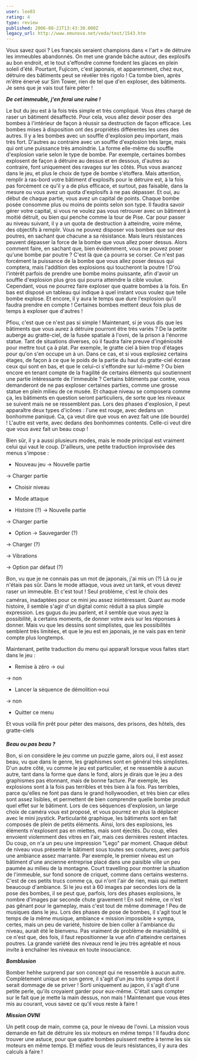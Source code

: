 ```yaml
---
user: leo03
rating: 4
type: review
published: 2006-08-21T13:43:30.000Z
legacy_url: http://www.emunova.net/veda/test/1543.htm
---
```

Vous savez quoi ? Les français seraient champions dans « l'art » de détruire les immeubles abandonnés. On met une grande bâche autour, des explosifs au bon endroit, et le tout s'effondre comme fondent les glaces en plein soleil d'été. Pourtant, Fujicom, c'est japonais, et apparemment, chez eux, détruire des bâtiments peut se révéler très rigolo ! Ca tombe bien, après m'être énervé sur Sim Tower, rien de tel que d'en exploser, des bâtiments. Je sens que je vais tout faire péter !  

  

_**De cet immeuble, j'en ferai une ruine !**_  

  

Le but du jeu est à la fois très simple et très compliqué. Vous êtes chargé de raser un bâtiment désaffecté. Pour cela, vous allez devoir poser des bombes à l'intérieur de façon à réussir sa destruction de façon efficace. Les bombes mises à disposition ont des propriétés différentes les unes des autres. Il y a les bombes avec un souffle d'explosion peu important, mais très fort. D'autres au contraire avec un souffle d'explosion très large, mais qui ont une puissance très amoindrie. La forme elle-même du souffle d'explosion varie selon le type de bombe. Par exemple, certaines bombes explosent de façon à détruire au dessus et en dessous, d'autres au contraire, font uniquement des ravages sur les côtés. Plus vous avancez dans le jeu, et plus le choix de type de bombe s'étoffera. Mais attention, remplir à ras-bord votre bâtiment d'explosifs pour le détruire est, à la fois pas forcément ce qu'il y a de plus efficace, et surtout, pas faisable, dans la mesure ou vous avez un quota d'explosifs à ne pas dépasser. Et oui, au début de chaque partie, vous avez un capital de points. Chaque bombe posée consomme plus ou moins de points selon son type. Il faudra savoir gérer votre capital, si vous ne voulez pas vous retrouver avec un bâtiment à moitié détruit, ou bien qui penche comme la tour de Pise. Car pour passer au niveau suivant, il y a un quota de destruction à atteindre, voire même, des objectifs à remplir. Vous ne pouvez disposer vos bombes que sur des poutres, en sachant que chacune a sa résistance. Mais leurs résistances peuvent dépasser la force de la bombe que vous allez poser dessus. Alors comment faire, en sachant que, bien évidemment, vous ne pouvez poser qu'une bombe par poutre ? C'est là que ça pourra se corser. Ce n'est pas forcément la puissance de la bombe que vous allez poser dessus qui comptera, mais l'addition des explosions qui toucheront la poutre ! D'où l'intérêt parfois de prendre une bombe moins puissante, afin d'avoir un souffle d'explosion plus gros qui pourra atteindre la cible voulue. Cependant, vous ne pourrez faire exploser que quatre bombes à la fois. En bas est disposé un tableau qui indique à quel instant vous voulez que telle bombe explose. Et encore, il y aura le temps que dure l'explosion qu'il faudra prendre en compte ! Certaines bombes mettent deux fois plus de temps à exploser que d'autres !  

  

Pfiou, c'est que ce n'est pas si simple ! Maintenant, si je vous dis que les bâtiments que vous aurez à détruire pourront être très variés ? De la petite auberge au gratte-ciel, de la fusée spatiale à l'ovni, de la prison à l'énorme statue. Tant de situations diverses, où il faudra faire preuve d'ingéniosité pour mettre tout ça à plat. Par exemple, le gratte ciel à bien trop d'étages pour qu'on s'en occupe un à un. Dans ce cas, et si vous explosiez certains étages, de façon à ce que le poids de la partie du haut du gratte-ciel écrase ceux qui sont en bas, et que le celui-ci s'effondre sur lui-même ? Ou bien encore en tenant compte de la fragilité de certains éléments qui soutiennent une partie intéressante de l'immeuble ? Certains bâtiments par contre, vous demanderont de ne pas exploser certaines parties, comme une grosse statue en plein milieu de ce musée. Et chaque niveau se composera comme ça, les bâtiments en question seront particuliers, de sorte que les niveaux se suivent mais ne se ressemblent pas. Lors des phases d'explosion, il peut apparaître deux types d'icônes : l'une est rouge, avec dedans un bonhomme paniqué. Ca, ça veut dire que vous en avez fait une (de bourde) ! L'autre est verte, avec dedans des bonhommes contents. Celle-ci veut dire que vous avez fait un beau coup !  

  

Bien sûr, il y a aussi plusieurs modes, mais le mode principal est vraiment celui qui vaut le coup. D'ailleurs, une petite traduction improvisée des menus s'impose :  

- Nouveau jeu -\> Nouvelle partie  

-\> Charger partie  

  

- Choisir niveau  

  

- Mode attaque  

  

- Histoire (?) -\> Nouvelle partie  

-\> Charger partie  

  

- Option -\> Sauvegarder (?)  

-\> Charger (?)  

-\> Vibrations  

-\> Option par défaut (?)  

  

Bon, vu que je ne connais pas un mot de japonais, j'ai mis un (?) Là ou je n'étais pas sûr. Dans le mode attaque, vous avez un tank, et vous devez raser un immeuble. Et c'est tout ! Seul problème, c'est le choix des caméras, inadaptées pour ce mini jeu assez inintéressant. Quant au mode histoire, il semble s'agir d'un digital comic réduit à sa plus simple expression. Les gugus du jeu parlent, et il semble que vous ayez la possibilité, à certains moments, de donner votre avis sur les réponses à donner. Mais vu que les dessins sont simplistes, que les possibilités semblent très limitées, et que le jeu est en japonais, je ne vais pas en tenir compte plus longtemps.  

  

Maintenant, petite traduction du menu qui apparaît lorsque vous faites start dans le jeu :  

- Remise à zéro -\> oui  

-\> non  

  

- Lancer la séquence de démolition-\>oui  

-\> non  

  

- Quitter ce menu  

  

Et vous voilà fin prêt pour péter des maisons, des prisons, des hôtels, des gratte-ciels  

  

_**Beau ou pas beau ?**_  

  

Bon, si on considère le jeu comme un puzzle game, alors oui, il est assez beau, vu que dans le genre, les graphismes sont en général très simplistes. D'un autre côté, vu comme le jeu est particulier, et ne ressemble à aucun autre, tant dans la forme que dans le fond, alors je dirais que le jeu a des graphismes pas étonnant, mais de bonne facture. Par exemple, les explosions sont à la fois pas terribles et très bien à la fois. Pas terribles, parce qu'elles ne font pas dans le grand hollywoodien, et très bien car elles sont assez lisibles, et permettent de bien comprendre quelle bombe produit quel effet sur le bâtiment. Lors de ces séquences d'explosion, un large choix de caméra vous est proposé, et vous pourrez en plus la déplacer avec le mini joystick. Particularité graphique, les bâtiments sont en fait composés de plein de petits éléments. Ainsi, lors des explosions, les éléments n'explosent pas en miettes, mais sont éjectés. Du coup, elles envoient violemment des vitres en l'air, mais ces dernières restent intactes. Du coup, on n'a un peu une impression "Lego" par moment. Chaque début de niveau vous présente le bâtiment sous toutes ses coutures, avec parfois une ambiance assez marrante. Par exemple, le premier niveau est un bâtiment d'une ancienne entreprise placé dans une paisible ville un peu paumée au milieu de la montagne. Court travelling pour montrer la situation de l'immeuble, sur fond sonore de criquet, comme dans certains westerns. C'est de ces petits trucs comme ça, qui n'ont l'air de rien, mais qui mettent beaucoup d'ambiance. Si le jeu est à 60 images par secondes lors de la pose des bombes, il se peut que, parfois, lors des phases explosions, le nombre d'images par seconde chute gravement ! En soit même, ce n'est pas gênant pour le gameplay, mais c'est tout de même dommage ! Peu de musiques dans le jeu. Lors des phases de pose de bombes, il s'agit tout le temps de la même musique, ambiance « mission impossible » sympa, certes, mais un peu de variété, histoire de bien coller à l'ambiance du niveau, aurait été le bienvenu. Pas vraiment de problème de maniabilité, si ce n'est que, des fois, il faut repositionner la vue afin d'atteindre certaines poutres. La grande variété des niveaux rend le jeu très agréable et nous invite à enchaîner les niveaux en toute insouciance.  

  

_**Bomblusion**_  

  

Bomber hehhe surprend par son concept qui ne ressemble à aucun autre. Complètement unique en son genre, il s'agit d'un jeu très sympa dont il serait dommage de se priver ! Sorti uniquement au japon, il s'agit d'une petite perle, qu'ils croyaient garder pour eux-même. C'était sans compter sur le fait que je mette la main dessus, non mais ! Maintenant que vous êtes mis au courant, vous savez ce qu'il vous reste à faire !  

  

_**Mission OVNI**_  

  

Un petit coup de main, comme ça, pour le niveau de l'ovni. La mission vous demande en fait de détruire les six moteurs en même temps ! Il faudra donc trouver une astuce, pour que quatre bombes puissent mettre à terme les six moteurs en même temps. Et méfiez vous de leurs résistances, il y aura des calculs à faire !